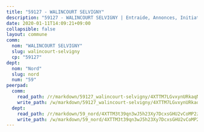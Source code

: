 ```yaml
---
title: "59127 - WALINCOURT SELVIGNY"
description: "59127 - WALINCOURT SELVIGNY | Entraide, Annonces, Initiatives"
date: 2020-01-11T14:09:21+09:00
collapsible: false
layout: commune
comm:
  nom: "WALINCOURT SELVIGNY"
  slug: walincourt-selvigny
  cp: "59127"
dept:
  nom: "Nord"
  slug: nord
  num: "59"
peerpad:
  comm:
    read_path: /r/markdown/59127_walincourt-selvigny/4XTTM7LGvxynURkaqNKDb1P7ywMaVT9m1H63ZAAYMHnEsR6wn
    write_path: /w/markdown/59127_walincourt-selvigny/4XTTM7LGvxynURkaqNKDb1P7ywMaVT9m1H63ZAAYMHnEsR6wn-K3TgU5H6DCqc154CY9xAs96qB1PPf4YGwXbB3Lv6P5HZaqJGR8pYoqKonN3BUc98EvXyjzU2XqhEyF8rDj8Pqihh488CTxF6fY8iBfm5aAdzSz53rKW3hsjra6DXdnTv5ba5MAMJ
  dept:
    read_path: /r/markdown/59_nord/4XTTM3t39qn3wJ5h23Xy7DcxsGHU2vCoMP2z3iS4TUn3TrtdJ
    write_path: /w/markdown/59_nord/4XTTM3t39qn3wJ5h23Xy7DcxsGHU2vCoMP2z3iS4TUn3TrtdJ-K3TgTuZGkuZqXfr6fpmH7pGsMT6ndvZQMyRDze5QBt7XScLWHoBi246kLoDKpTH2Yo4f3AFSSJqGc2ozvNww7qPLqsDjpvahxCbQ6F5znbfjp6kVgaDcTYc9LyhwSfYuCevnvZUQ
---
```


